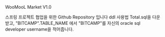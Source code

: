 WooMooL Market V1.0

스프링 프로젝트 협업을 위한 Github Repository 입니다
ddl 사용법
Total.sql을 다운 받고, "BITCAMP".TABLE_NAME 에서 "BITCAMP"를 자신의 oracle sql developer username을 적어줍니다.
